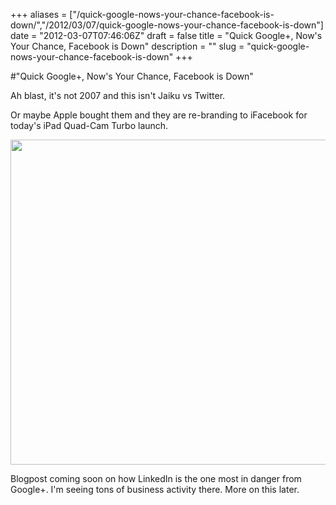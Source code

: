 +++
aliases = ["/quick-google-nows-your-chance-facebook-is-down/","/2012/03/07/quick-google-nows-your-chance-facebook-is-down"]
date = "2012-03-07T07:46:06Z"
draft = false
title = "Quick Google+, Now's Your Chance, Facebook is Down"
description = ""
slug = "quick-google-nows-your-chance-facebook-is-down"
+++

#"Quick Google+, Now's Your Chance, Facebook is Down"

Ah blast, it's not 2007 and this isn't Jaiku vs Twitter.

Or maybe Apple bought them and they are re-branding to iFacebook for today's iPad Quad-Cam Turbo launch.

<a href="https://s3-eu-west-1.amazonaws.com/conoroneill.net/wp-content/uploads/2012/03/facebook.png"><img class="alignnone size-full wp-image-622" title="facebook" src="https://s3-eu-west-1.amazonaws.com/conoroneill.net/wp-content/uploads/2012/03/facebook.png" alt="" width="853" height="520" /></a>

Blogpost coming soon on how LinkedIn is the one most in danger from Google+. I'm seeing tons of business activity there. More on this later.

&nbsp;